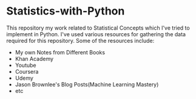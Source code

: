 # Statistics-with-Python
This repository my work related to Statistical Concepts which I've tried to implement in Python. 
I've used various resources for gathering the data required for this repository.
Some of the resources include: 
* My own Notes from Different Books
* Khan Academy
* Youtube 
* Coursera 
* Udemy
* Jason Brownlee's Blog Posts(Machine Learning Mastery)
* etc
